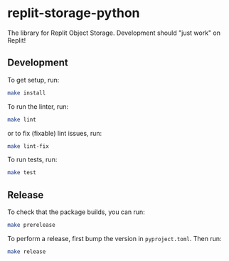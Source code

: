 # replit-storage-python
The library for Replit Object Storage. Development should "just work" on Replit!

## Development

To get setup, run:
```bash
make install
```

To run the linter, run:
```bash
make lint
```

or to fix (fixable) lint issues, run:
```bash
make lint-fix
```

To run tests, run:
```bash
make test
```

## Release

To check that the package builds, you can run:
```bash
make prerelease
```

To perform a release, first bump the version in `pyproject.toml`. Then run:
```bash
make release
```